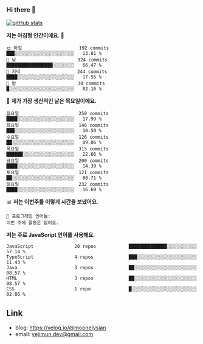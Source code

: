 ### Hi there 👋

<!--
**moonelysian/moonelysian** is a ✨ _special_ ✨ repository because its `README.md` (this file) appears on your GitHub profile.

Here are some ideas to get you started:

- 🔭 I’m currently working on ...
- 🌱 I’m currently learning ...
- 👯 I’m looking to collaborate on ...
- 🤔 I’m looking for help with ...
- 💬 Ask me about ...
- 📫 How to reach me: ...
- 😄 Pronouns: ...
- ⚡ Fun fact: ...
-->

<!-- [![wakatime stats](https://github-readme-stats.vercel.app/api/wakatime?username=moonelysian)](https://github.com/anuraghazra/github-readme-stats) -->

[![gitHub stats](https://github-readme-stats.vercel.app/api?username=moonelysian&show_icons=true)](https://github.com/anuraghazra/github-readme-stats)

<!--START_SECTION:waka-->
**저는 아침형 인간이에요. 🐤** 

```text
🌞 아침                     192 commits         ███░░░░░░░░░░░░░░░░░░░░░░   13.81 % 
🌆 낮　                     924 commits         █████████████████░░░░░░░░   66.47 % 
🌃 저녁                     244 commits         ████░░░░░░░░░░░░░░░░░░░░░   17.55 % 
🌙 밤　                     30 commits          █░░░░░░░░░░░░░░░░░░░░░░░░   02.16 % 
```
📅 **제가 가장 생산적인 날은 목요일이에요.** 

```text
월요일                      250 commits         ████░░░░░░░░░░░░░░░░░░░░░   17.99 % 
화요일                      146 commits         ███░░░░░░░░░░░░░░░░░░░░░░   10.50 % 
수요일                      126 commits         ██░░░░░░░░░░░░░░░░░░░░░░░   09.06 % 
목요일                      315 commits         ██████░░░░░░░░░░░░░░░░░░░   22.66 % 
금요일                      200 commits         ████░░░░░░░░░░░░░░░░░░░░░   14.39 % 
토요일                      121 commits         ██░░░░░░░░░░░░░░░░░░░░░░░   08.71 % 
일요일                      232 commits         ████░░░░░░░░░░░░░░░░░░░░░   16.69 % 
```


📊 **저는 이번주를 이렇게 시간을 보냈어요.** 

```text
💬 프로그래밍 언어들: 
이번 주에 활동은 없어요.
```

**저는 주로 JavaScript 언어를 사용해요.** 

```text
JavaScript               20 repos            ██████████████░░░░░░░░░░░   57.14 % 
TypeScript               4 repos             ███░░░░░░░░░░░░░░░░░░░░░░   11.43 % 
Java                     3 repos             ██░░░░░░░░░░░░░░░░░░░░░░░   08.57 % 
HTML                     3 repos             ██░░░░░░░░░░░░░░░░░░░░░░░   08.57 % 
CSS                      1 repo              █░░░░░░░░░░░░░░░░░░░░░░░░   02.86 % 
```




<!--END_SECTION:waka-->


## Link
- blog: https://velog.io/@moonelysian
- email: yejimun.dev@gmail.com
